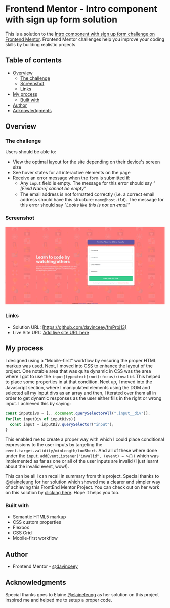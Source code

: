 # Frontend Mentor - Intro component with sign up form solution

This is a solution to the [Intro component with sign up form challenge on Frontend Mentor](https://www.frontendmentor.io/challenges/intro-component-with-signup-form-5cf91bd49edda32581d28fd1). Frontend Mentor challenges help you improve your coding skills by building realistic projects.

## Table of contents

- [Overview](#overview)
  - [The challenge](#the-challenge)
  - [Screenshot](#screenshot)
  - [Links](#links)
- [My process](#my-process)
  - [Built with](#built-with)
- [Author](#author)
- [Acknowledgments](#acknowledgments)

## Overview

### The challenge

Users should be able to:

- View the optimal layout for the site depending on their device's screen size
- See hover states for all interactive elements on the page
- Receive an error message when the `form` is submitted if:
  - Any `input` field is empty. The message for this error should say _"[Field Name] cannot be empty"_
  - The email address is not formatted correctly (i.e. a correct email address should have this structure: `name@host.tld`). The message for this error should say _"Looks like this is not an email"_

### Screenshot

![Sign up Preview](images/sign-up-form.png)

### Links

- Solution URL: [https://github.com/davinceey/fmProj13]
- Live Site URL: [Add live site URL here](https://your-live-site-url.com)

## My process
I designed using a "Mobile-first" workflow by ensuring the proper HTML markup was used. Next, I moved into CSS to enhance the layout of the project. One notable area that was quite dynamic in CSS was the area where I got to use the `input[type=text]:not(:focus):invalid`. This helped to place some properties in at that condition.
Next up, I moved into the Javascript section, where I manipulated elements using the DOM and selected all my input divs as an array and then, I iterated over them all in order to get dynamic responses as the user either fills in the right or wrong input. I achieved this by saying:
```js
const inputDivs = [...document.querySelectorAll(".input__div")];
for(let inputDiv of inputDivs){
  const input = inputDiv.querySelector("input");
}
```
This enabled me to create a proper way with which I could place conditional expressions to the user inputs by targeting the `event.target.validity/minLength/tooShort`. And all of these where done under the `input.addEventListener("invalid", (event) = >{})` which was implemented as far as one or all of the user inputs are invalid (I just learnt about the invalid event, wow!). 

This can be all I can recall in summary from this project. Special thanks to [@elaineleung](https://www.frontendmentor.io/profile/elaineleung) for her solution which showed me a clearer and simpler way of achieving this FrontEnd Mentor Project. You can check out on her work on this solution by [clicking here](https://www.frontendmentor.io/solutions/responsive-sign-up-page-using-form-validation-and-scss-8X9BC5NUd). Hope it helps you too.

### Built with

- Semantic HTML5 markup
- CSS custom properties
- Flexbox
- CSS Grid
- Mobile-first workflow

## Author

- Frontend Mentor - [@davinceey](https://www.frontendmentor.io/profile/davinceey)

## Acknowledgments

Special thanks goes to Elaine [@elaineleung](https://www.frontendmentor.io/profile/elaineleung) as her solution on this project inspired me and helped me to setup a proper code.
